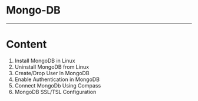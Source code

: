# Mongo-DB
____________________________________________________________________________________________________________________________
# Content 
1. Install MongoDB in Linux
2. Uninstall MongoDB from Linux
3. Create/Drop User In MongoDB 
4. Enable Authentication in MongoDB
5. Connect MongoDb Using Compass
6. MongoDB SSL/TSL Configuration
